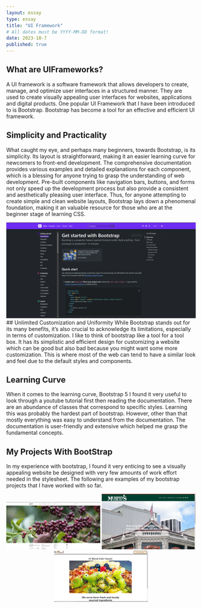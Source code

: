 ```yaml
---
layout: essay
type: essay
title: "UI Framework"
# All dates must be YYYY-MM-DD format!
date: 2023-10-7
published: true
---
```

## What are UIFrameworks?
A UI framework is a software framework that allows developers to create, manage, and optimize user interfaces in a structured manner. They are used to create visually appealing user interfaces for websites, applications and digital products. One popular UI Framework that I have been introduced to is Bootstrap. Bootstrap has become a tool for an effective and efficient UI framework. 

## Simplicity and Practicality
What caught my eye, and perhaps many beginners, towards Bootstrap, is its simplicity. Its layout is straightforward, making it an easier learning curve for newcomers to front-end development. The comprehensive documentation provides various examples and detailed explanations for each component, which is a blessing for anyone trying to grasp the understanding of web development.
Pre-built components like navigation bars, buttons, and forms not only speed up the development process but also provide a consistent and aesthetically pleasing user interface. Thus, for anyone attempting to create simple and clean website layouts, Bootstrap lays down a phenomenal foundation, making it an valuable resource for those who are at the beginner stage of learning CSS.

<img src="../img/bootstrap.png" alt="bootstrap" width="650" style="display:inline-block;">
## Unlimited Customization and Uniformity
While Bootstrap stands out for its many benefits, it’s also crucial to acknowledge its limitations, especially in terms of customization. I like to think of bootstrap like a tool for a tool box. It has its simplistic and efficient design for customizing a website which can be good but also bad because you might want some more customization. This is where most of the web can tend to have a similar look and feel due to the default styles and components. 

## Learning Curve
When it comes to the learning curve, Bootstrap 5 I found it very useful to look through a youtube tutorial first then reading the documentation. There are an abundance of classes that correspond to specific styles. Learning this was probably the hardest part of bootstrap. However, other than that mostly everything was easy to understand from the documentation. The documentation is user-friendly and extensive which helped me grasp the fundamental concepts. 



## My Projects With BootStrap
In my experience with bootstrap, I found it very enticing to see a visually appealing website be designed with very few amounts of work effort needed in the stylesheet. The following are examples of my bootstrap projects that I have worked with so far. 
<p align="center">
  <img src="../img/seycoffee.png" alt="Seycoffee" width="250" style="display:inline-block;">
  <img src="../img/murphey.png" alt="Murphey" width="250" style="display:inline-block;">
  <img src="../img/hiblend.png" alt="Hiblend" width="250" style="display:inline-block;">
</p>
